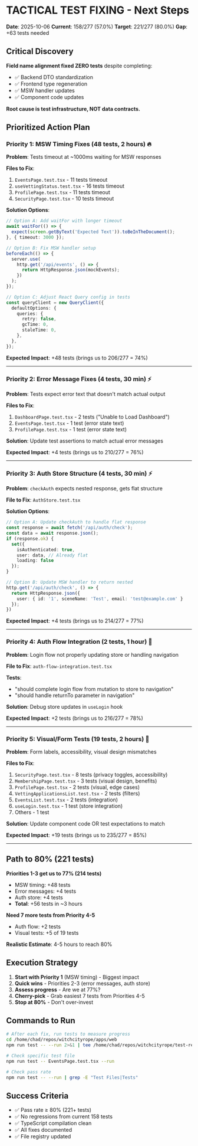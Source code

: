 # TACTICAL TEST FIXING - Next Steps

**Date**: 2025-10-06
**Current**: 158/277 (57.0%)
**Target**: 221/277 (80.0%)
**Gap**: +63 tests needed

## Critical Discovery

**Field name alignment fixed ZERO tests** despite completing:
- ✅ Backend DTO standardization
- ✅ Frontend type regeneration  
- ✅ MSW handler updates
- ✅ Component code updates

**Root cause is test infrastructure, NOT data contracts.**

## Prioritized Action Plan

### Priority 1: MSW Timing Fixes (48 tests, 2 hours) 🔥

**Problem**: Tests timeout at ~1000ms waiting for MSW responses

**Files to Fix**:
1. `EventsPage.test.tsx` - 11 tests timeout
2. `useVettingStatus.test.tsx` - 16 tests timeout
3. `ProfilePage.test.tsx` - 11 tests timeout
4. `SecurityPage.test.tsx` - 10 tests timeout

**Solution Options**:
```typescript
// Option A: Add waitFor with longer timeout
await waitFor(() => {
  expect(screen.getByText('Expected Text')).toBeInTheDocument();
}, { timeout: 3000 });

// Option B: Fix MSW handler setup
beforeEach(() => {
  server.use(
    http.get('/api/events', () => {
      return HttpResponse.json(mockEvents);
    })
  );
});

// Option C: Adjust React Query config in tests
const queryClient = new QueryClient({
  defaultOptions: {
    queries: {
      retry: false,
      gcTime: 0,
      staleTime: 0,
    },
  },
});
```

**Expected Impact**: +48 tests (brings us to 206/277 = 74%)

---

### Priority 2: Error Message Fixes (4 tests, 30 min) ⚡

**Problem**: Tests expect error text that doesn't match actual output

**Files to Fix**:
1. `DashboardPage.test.tsx` - 2 tests ("Unable to Load Dashboard")
2. `EventsPage.test.tsx` - 1 test (error state text)
3. `ProfilePage.test.tsx` - 1 test (error state text)

**Solution**: Update test assertions to match actual error messages

**Expected Impact**: +4 tests (brings us to 210/277 = 76%)

---

### Priority 3: Auth Store Structure (4 tests, 30 min) ⚡

**Problem**: `checkAuth` expects nested response, gets flat structure

**File to Fix**: `AuthStore.test.tsx`

**Solution Options**:
```typescript
// Option A: Update checkAuth to handle flat response
const response = await fetch('/api/auth/check');
const data = await response.json();
if (response.ok) {
  set({ 
    isAuthenticated: true, 
    user: data, // Already flat
    loading: false 
  });
}

// Option B: Update MSW handler to return nested
http.get('/api/auth/check', () => {
  return HttpResponse.json({
    user: { id: '1', sceneName: 'Test', email: 'test@example.com' }
  });
})
```

**Expected Impact**: +4 tests (brings us to 214/277 = 77%)

---

### Priority 4: Auth Flow Integration (2 tests, 1 hour) 🔸

**Problem**: Login flow not properly updating store or handling navigation

**File to Fix**: `auth-flow-integration.test.tsx`

**Tests**:
- "should complete login flow from mutation to store to navigation"
- "should handle returnTo parameter in navigation"

**Solution**: Debug store updates in `useLogin` hook

**Expected Impact**: +2 tests (brings us to 216/277 = 78%)

---

### Priority 5: Visual/Form Tests (19 tests, 2 hours) 🔸

**Problem**: Form labels, accessibility, visual design mismatches

**Files to Fix**:
1. `SecurityPage.test.tsx` - 8 tests (privacy toggles, accessibility)
2. `MembershipPage.test.tsx` - 3 tests (visual design, benefits)
3. `ProfilePage.test.tsx` - 2 tests (visual, edge cases)
4. `VettingApplicationsList.test.tsx` - 2 tests (filters)
5. `EventsList.test.tsx` - 2 tests (integration)
6. `useLogin.test.tsx` - 1 test (store integration)
7. Others - 1 test

**Solution**: Update component code OR test expectations to match

**Expected Impact**: +19 tests (brings us to 235/277 = 85%)

---

## Path to 80% (221 tests)

**Priorities 1-3 get us to 77% (214 tests)**
- MSW timing: +48 tests
- Error messages: +4 tests
- Auth store: +4 tests
- **Total**: +56 tests in ~3 hours

**Need 7 more tests from Priority 4-5**
- Auth flow: +2 tests
- Visual tests: +5 of 19 tests

**Realistic Estimate**: 4-5 hours to reach 80%

## Execution Strategy

1. **Start with Priority 1** (MSW timing) - Biggest impact
2. **Quick wins** - Priorities 2-3 (error messages, auth store)
3. **Assess progress** - Are we at 77%?
4. **Cherry-pick** - Grab easiest 7 tests from Priorities 4-5
5. **Stop at 80%** - Don't over-invest

## Commands to Run

```bash
# After each fix, run tests to measure progress
cd /home/chad/repos/witchcityrope/apps/web
npm run test -- --run 2>&1 | tee /home/chad/repos/witchcityrope/test-results/tactical-fix-run-$(date +%Y%m%d-%H%M%S).log

# Check specific test file
npm run test -- EventsPage.test.tsx --run

# Check pass rate
npm run test -- --run | grep -E "Test Files|Tests"
```

## Success Criteria

- ✅ Pass rate ≥ 80% (221+ tests)
- ✅ No regressions from current 158 tests
- ✅ TypeScript compilation clean
- ✅ All fixes documented
- ✅ File registry updated
